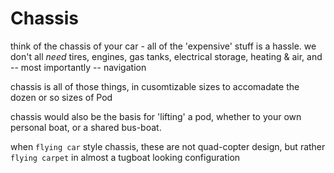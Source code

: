 
# Chassis

think of the chassis of your car - all of the 'expensive' stuff is a hassle. we don't all _need_ tires, engines, gas tanks, electrical storage, heating & air, and -- most importantly -- navigation 

chassis is all of those things, in cusomtizable sizes to accomadate the dozen or so sizes of Pod

chassis would also be the basis for 'lifting' a pod, whether to your own personal boat, or a shared bus-boat. 

when `flying car` style chassis, these are not quad-copter design, but rather `flying carpet` in almost a tugboat looking configuration

